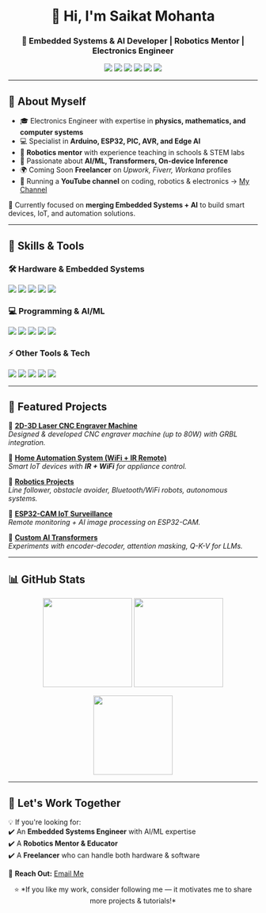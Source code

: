 <!-- Profile Header -->
<h1 align="center">👋 Hi, I'm Saikat Mohanta</h1>
<h3 align="center">🚀 Embedded Systems & AI Developer | Robotics Mentor | Electronics Engineer</h3>

<p align="center">
  <a href="mailto:saikatmohantabkp@gmail.com"><img src="https://img.shields.io/badge/Email-saikatmohantabkp%40gmail.com-red?style=for-the-badge&logo=gmail"></a>
  <a href="https://www.youtube.com/@cosmikodes"><img src="https://img.shields.io/badge/YouTube-Saikat_Mohanta-red?style=for-the-badge&logo=youtube"></a>
  <a href="https://github.com/SaikatMohanta"><img src="https://img.shields.io/badge/GitHub-SaikatMohanta-black?style=for-the-badge&logo=github"></a>
  <a href="https://www.fiverr.com/"><img src="https://img.shields.io/badge/Fiverr-Freelancer-1DBF73?style=for-the-badge&logo=fiverr"></a>
  <a href="https://www.upwork.com/"><img src="https://img.shields.io/badge/Upwork-Freelancer-6FDA44?style=for-the-badge&logo=upwork"></a>
  <a href="https://www.workana.com/"><img src="https://img.shields.io/badge/Workana-Expert-blue?style=for-the-badge"></a>
</p>

---  ---  ---

## 🔹 About Myself  

- 🎓 Electronics Engineer with expertise in **physics, mathematics, and computer systems**  
- 💻 Specialist in **Arduino, ESP32, PIC, AVR, and Edge AI**  
- 🤖 **Robotics mentor** with experience teaching in schools & STEM labs  
- 🧠 Passionate about **AI/ML, Transformers, On-device Inference**  
- 🌍 Coming Soon **Freelancer** on *Upwork, Fiverr, Workana* profiles
- 🎥 Running a **YouTube channel** on coding, robotics & electronics → [My Channel](https://www.youtube.com/@cosmikodes)

📌 Currently focused on **merging Embedded Systems + AI** to build smart devices, IoT, and automation solutions.  

---  ---  ---

## 🔹 Skills & Tools  

### 🛠️ Hardware & Embedded Systems  
<p>
  <img src="https://img.shields.io/badge/Arduino-00979D?style=for-the-badge&logo=arduino&logoColor=white">
  <img src="https://img.shields.io/badge/ESP32-000000?style=for-the-badge&logo=espressif&logoColor=white">
  <img src="https://img.shields.io/badge/PIC_Microcontrollers-003366?style=for-the-badge&logo=microchip&logoColor=white">
  <img src="https://img.shields.io/badge/AVR-CC0000?style=for-the-badge&logo=Atmel&logoColor=white">
  <img src="https://img.shields.io/badge/Robotics-FF6F00?style=for-the-badge&logo=robotframework&logoColor=white">
</p>  

### 💻 Programming & AI/ML  
<p>
  <img src="https://img.shields.io/badge/C/C++-00599C?style=for-the-badge&logo=cplusplus&logoColor=white">
  <img src="https://img.shields.io/badge/Python-FFD43B?style=for-the-badge&logo=python&logoColor=blue">
  <img src="https://img.shields.io/badge/TensorFlow-FF6F00?style=for-the-badge&logo=tensorflow&logoColor=white">
  <img src="https://img.shields.io/badge/PyTorch-EE4C2C?style=for-the-badge&logo=pytorch&logoColor=white">
  <img src="https://img.shields.io/badge/ONNX-005CED?style=for-the-badge&logo=onnx&logoColor=white">
</p>  

### ⚡ Other Tools & Tech  
<p>
  <img src="https://img.shields.io/badge/Git-F05032?style=for-the-badge&logo=git&logoColor=white">
  <img src="https://img.shields.io/badge/GitHub-181717?style=for-the-badge&logo=github">
  <img src="https://img.shields.io/badge/3D_Printing-FF6F00?style=for-the-badge&logo=3d&logoColor=white">
  <img src="https://img.shields.io/badge/CNC_Machines-4285F4?style=for-the-badge&logo=autodesk&logoColor=white">
  <img src="https://img.shields.io/badge/IoT-0A66C2?style=for-the-badge&logo=internet-of-things&logoColor=white">
</p>  

---  ---  ---

## 🔹 Featured Projects  

📌 [**2D-3D Laser CNC Engraver Machine**](https://github.com/SaikatMohanta)  
*Designed & developed CNC engraver machine (up to 80W) with GRBL integration.*  

📌 [**Home Automation System (WiFi + IR Remote)**](https://github.com/SaikatMohanta)  
*Smart IoT devices with **IR + WiFi** for appliance control.*  

📌 [**Robotics Projects**](https://github.com/SaikatMohanta)  
*Line follower, obstacle avoider, Bluetooth/WiFi robots, autonomous systems.*  

📌 [**ESP32-CAM IoT Surveillance**](https://github.com/SaikatMohanta)  
*Remote monitoring + AI image processing on ESP32-CAM.*  

📌 [**Custom AI Transformers**](https://github.com/SaikatMohanta)  
*Experiments with encoder-decoder, attention masking, Q-K-V for LLMs.*  

---  ---  ---

## 📊 GitHub Stats  

<p align="center">
  <img src="https://github-readme-stats.vercel.app/api?username=SaikatMohanta&show_icons=true&theme=tokyonight&count_private=true" height="180px"/>
  <img src="https://github-readme-streak-stats.herokuapp.com/?user=SaikatMohanta&theme=tokyonight" height="180px"/>
</p>  

<p align="center">
  <img src="https://github-readme-stats.vercel.app/api/top-langs/?username=SaikatMohanta&layout=compact&theme=tokyonight" height="160px"/>
</p>

---  ---  ---

## 🔹 Let's Work Together  

💡 If you're looking for:  
✔️ An **Embedded Systems Engineer** with AI/ML expertise  
✔️ A **Robotics Mentor & Educator**  
✔️ A **Freelancer** who can handle both hardware & software  

📩 **Reach Out:** [Email Me](mailto:saikatmohantabkp@gmail.com)  

<p align="center">
  ⭐ *If you like my work, consider following me — it motivates me to share more projects & tutorials!*  
</p>
